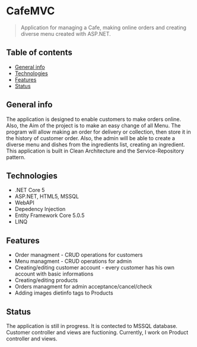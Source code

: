 # CafeMVC
>Application  for managing  a Cafe, making online orders and creating diverse menu created with ASP.NET.

## Table of contents
* [General info](#general-info)
* [Technologies](#technologies)
* [Features](#features)
* [Status](#status)


## General info
The application is designed to enable customers to make orders online. Also, the Aim of the project is to make an easy change of all Menu. The program will allow making an order for delivery or collection, then store it in the history of customer order. Also, the admin will be able to create a diverse menu and dishes from the ingredients list, creating an ingredient.
This application is built in Clean Architecture and the Service-Repository pattern.

## Technologies
* .NET Core 5
* ASP.NET, HTML5, MSSQL
* WebAPI
* Depedency Injection
* Entity Framework Core 5.0.5
* LINQ


## Features
* Order managment - CRUD operations for customers
* Menu managment - CRUD operations for admin
* Creating/editing customer account - every customer has his own account with basic informations
* Creating/editing products
* Orders managment for admin acceptance/cancel/check 
* Adding images dietinfo tags to Products
## Status
The application is still in progress. It is contected to MSSQL database. Customer controller and views are fuctioning. Currently, I work on Product controller and views.

